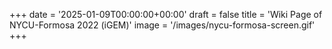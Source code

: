 +++
date = '2025-01-09T00:00:00+00:00'
draft = false
title = 'Wiki Page of NYCU-Formosa 2022 (iGEM)'
image = '/images/nycu-formosa-screen.gif'
+++
